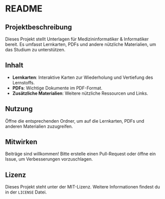 # README

## Projektbeschreibung

Dieses Projekt stellt Unterlagen für Medizininformatiker & Informatiker bereit. Es umfasst Lernkarten, PDFs und andere nützliche Materialien, um das Studium zu unterstützen.

## Inhalt

- **Lernkarten**: Interaktive Karten zur Wiederholung und Vertiefung des Lernstoffs.
- **PDFs**: Wichtige Dokumente im PDF-Format.
- **Zusätzliche Materialien**: Weitere nützliche Ressourcen und Links.

## Nutzung

Öffne die entsprechenden Ordner, um auf die Lernkarten, PDFs und anderen Materialien zuzugreifen. 

## Mitwirken

Beiträge sind willkommen! Bitte erstelle einen Pull-Request oder öffne ein Issue, um Verbesserungen vorzuschlagen.

## Lizenz

Dieses Projekt steht unter der MIT-Lizenz. Weitere Informationen findest du in der `LICENSE` Datei.
